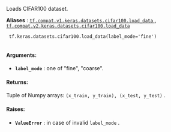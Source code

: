 Loads CIFAR100 dataset.

**Aliases** : [ `tf.compat.v1.keras.datasets.cifar100.load_data` ](/api_docs/python/tf/keras/datasets/cifar100/load_data), [ `tf.compat.v2.keras.datasets.cifar100.load_data` ](/api_docs/python/tf/keras/datasets/cifar100/load_data)

```
 tf.keras.datasets.cifar100.load_data(label_mode='fine')
 
```

#### Arguments:
- **`label_mode`** : one of "fine", "coarse".


#### Returns:
Tuple of Numpy arrays:  `(x_train, y_train), (x_test, y_test)` .

#### Raises:
- **`ValueError`** : in case of invalid  `label_mode` .
